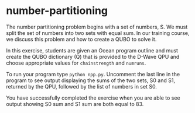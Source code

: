 # number-partitioning

The number partitioning problem begins with a set of numbers, S.  We must split
the set of numbers into two sets with equal sum.  In our training course, we
discuss this problem and how to create a QUBO to solve it.

In this exercise, students are given an Ocean program outline and must create
the QUBO dictionary (Q) that is provided to the D-Wave QPU and choose
appropriate values for `chainstrength` and `numruns`.

To run your program type `python npp.py`.  Uncomment the last line in the
program to see output displaying the sums of the two sets, S0 and S1, returned
by the QPU, followed by the list of numbers in set S0.  

You have successfully completed the exercise when you are able to see output
showing S0 sum and S1 sum are both equal to 83.
